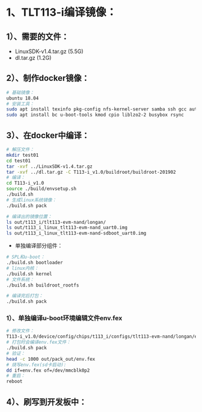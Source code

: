 # 1、TLT113-i编译镜像：

## 1）、需要的文件：

- LinuxSDK-v1.4.tar.gz (5.5G)
- dl.tar.gz (1.2G)

## 2）、制作docker镜像：

```bash
# 基础镜像：
ubuntu 18.04
# 安装工具：
sudo apt install texinfo pkg-config nfs-kernel-server samba ssh gcc autoconf patch wget texinfo zlib1g-dev dos2unix git gnupg flex bison gperf build-essential zip curl libc6-dev libncurses5-dev:i386 x11proto-core-dev libx11-dev:i386 libreadline6-dev:i386 libgl1-mesa-glx:i386 libgl1-mesa-dev g++-multilib tofrodos python-markdown libxml2-utils xsltproc zlib1g-dev:i386 gawk libssl-dev u-boot-tools:i386 mingw32
sudo apt install bc u-boot-tools kmod cpio liblzo2-2 busybox rsync
```

## 3）、在docker中编译：

```bash
# 解压文件：
mkdir test01
cd test01
tar -xvf ../LinuxSDK-v1.4.tar.gz
tar -xvf ../dl.tar.gz -C T113-i_v1.0/buildroot/buildroot-201902
# 编译：
cd T113-i_v1.0
source ./build/envsetup.sh
./build.sh
# 生成linux系统镜像：
./build.sh pack

# 编译出的镜像位置：
ls out/t113_i/tlt113-evm-nand/longan/
ls out/t113_i_linux_tlt113-evm-nand_uart0.img
ls out/t113_i_linux_tlt113-evm-nand-sdboot_uart0.img
```

- 单独编译部分组件：

```bash
# SPL和u-boot：
./build.sh bootloader
# linux内核：
./build.sh kernel
# 文件系统：
./build.sh buildroot_rootfs

# 编译完后打包：
./build.sh pack
```

### 1）、单独编译u-boot环境编辑文件env.fex

```bash
# 修改文件：
T113-i_v1.0/device/config/chips/t113_i/configs/tlt113-evm-nand/longan/env.cfg
# 打包时会编译env.fex文件：
./build.sh pack
# 验证：
head -c 1000 out/pack_out/env.fex
# 烧写env.fex(sd卡启动):
dd if=env.fex of=/dev/mmcblk0p2
# 重启：
reboot
```

## 4）、刷写到开发板中：

```bash
```

